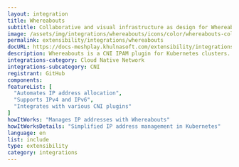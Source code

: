 ```yaml
---
layout: integration
title: Whereabouts
subtitle: Collaborative and visual infrastructure as design for Whereabouts
image: /assets/img/integrations/whereabouts/icons/color/whereabouts-color.svg
permalink: extensibility/integrations/whereabouts
docURL: https://docs-meshplay.khulnasoft.com/extensibility/integrations/whereabouts
description: Whereabouts is a CNI IPAM plugin for Kubernetes clusters. It dynamically assigns IP addresses cluster-wide. Features both IPv4 and IPv6 addressing.
integrations-category: Cloud Native Network
integrations-subcategory: CNI
registrant: GitHub
components: 
featureList: [
  "Automates IP address allocation",
  "Supports IPv4 and IPv6",
  "Integrates with various CNI plugins"
]
howItWorks: "Manages IP addresses with Whereabouts"
howItWorksDetails: "Simplified IP address management in Kubernetes"
language: en
list: include
type: extensibility
category: integrations
---
```

